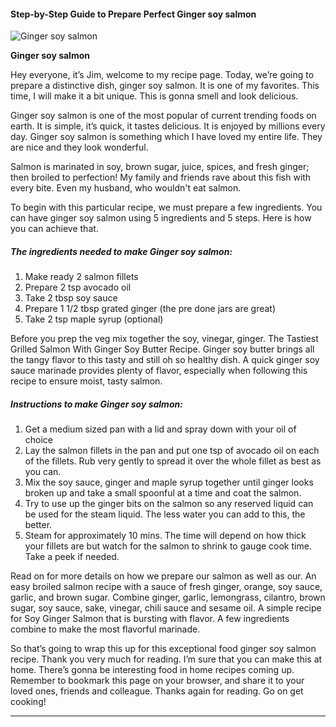             

#### Step-by-Step Guide to Prepare Perfect Ginger soy salmon

![Ginger soy salmon](https://img-global.cpcdn.com/recipes/067413cf8ba53afe/751x532cq70/ginger-soy-salmon-recipe-main-photo.jpg)

**Ginger soy salmon**

Hey everyone, it’s Jim, welcome to my recipe page. Today, we’re going to prepare a distinctive dish, ginger soy salmon. It is one of my favorites. This time, I will make it a bit unique. This is gonna smell and look delicious.

Ginger soy salmon is one of the most popular of current trending foods on earth. It is simple, it’s quick, it tastes delicious. It is enjoyed by millions every day. Ginger soy salmon is something which I have loved my entire life. They are nice and they look wonderful.

Salmon is marinated in soy, brown sugar, juice, spices, and fresh ginger; then broiled to perfection! My family and friends rave about this fish with every bite. Even my husband, who wouldn't eat salmon.

To begin with this particular recipe, we must prepare a few ingredients. You can have ginger soy salmon using 5 ingredients and 5 steps. Here is how you can achieve that.

##### The ingredients needed to make Ginger soy salmon:

1.  Make ready 2 salmon fillets
2.  Prepare 2 tsp avocado oil
3.  Take 2 tbsp soy sauce
4.  Prepare 1 1/2 tbsp grated ginger (the pre done jars are great)
5.  Take 2 tsp maple syrup (optional)

Before you prep the veg mix together the soy, vinegar, ginger. The Tastiest Grilled Salmon With Ginger Soy Butter Recipe. Ginger soy butter brings all the tangy flavor to this tasty and still oh so healthy dish. A quick ginger soy sauce marinade provides plenty of flavor, especially when following this recipe to ensure moist, tasty salmon.

##### Instructions to make Ginger soy salmon:

1.  Get a medium sized pan with a lid and spray down with your oil of choice
2.  Lay the salmon fillets in the pan and put one tsp of avocado oil on each of the fillets. Rub very gently to spread it over the whole fillet as best as you can.
3.  Mix the soy sauce, ginger and maple syrup together until ginger looks broken up and take a small spoonful at a time and coat the salmon.
4.  Try to use up the ginger bits on the salmon so any reserved liquid can be used for the steam liquid. The less water you can add to this, the better.
5.  Steam for approximately 10 mins. The time will depend on how thick your fillets are but watch for the salmon to shrink to gauge cook time. Take a peek if needed.

Read on for more details on how we prepare our salmon as well as our. An easy broiled salmon recipe with a sauce of fresh ginger, orange, soy sauce, garlic, and brown sugar. Combine ginger, garlic, lemongrass, cilantro, brown sugar, soy sauce, sake, vinegar, chili sauce and sesame oil. A simple recipe for Soy Ginger Salmon that is bursting with flavor. A few ingredients combine to make the most flavorful marinade.

So that’s going to wrap this up for this exceptional food ginger soy salmon recipe. Thank you very much for reading. I’m sure that you can make this at home. There’s gonna be interesting food in home recipes coming up. Remember to bookmark this page on your browser, and share it to your loved ones, friends and colleague. Thanks again for reading. Go on get cooking!

* * *